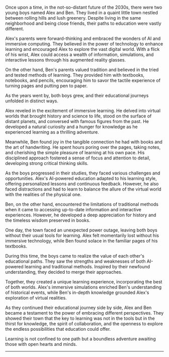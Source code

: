 <!--t Learning is a Boundless Adventure t-->
<!--d Once upon a time, in the not-so-distant future of the 2030s, there were two young boys named Alex and Ben. They lived in a quaint little town nestled between rolling hills and lush greenery. Despite living in the same neighborhood and being close friends, their paths to education were vastly d-->
<!--tag Questions,Disciplines,Technology tag-->

Once upon a time, in the not-so-distant future of the 2030s, there were two young boys named Alex and Ben. They lived in a quaint little town nestled between rolling hills and lush greenery. Despite living in the same neighborhood and being close friends, their paths to education were vastly different.

Alex's parents were forward-thinking and embraced the wonders of AI and immersive computing. They believed in the power of technology to enhance learning and encouraged Alex to explore the vast digital world. With a flick of his wrist, Alex could access a wealth of information, simulations, and interactive lessons through his augmented reality glasses.

On the other hand, Ben's parents valued tradition and believed in the tried and tested methods of learning. They provided him with textbooks, notebooks, and pencils, encouraging him to savor the tactile experience of turning pages and putting pen to paper.

As the years went by, both boys grew, and their educational journeys unfolded in distinct ways.

Alex reveled in the excitement of immersive learning. He delved into virtual worlds that brought history and science to life, stood on the surface of distant planets, and conversed with famous figures from the past. He developed a natural curiosity and a hunger for knowledge as he experienced learning as a thrilling adventure.

Meanwhile, Ben found joy in the tangible connection he had with books and the art of handwriting. He spent hours poring over the pages, taking notes, and cherishing the simple pleasure of learning at his own pace. His disciplined approach fostered a sense of focus and attention to detail, developing strong critical thinking skills.

As the boys progressed in their studies, they faced various challenges and opportunities. Alex's AI-powered education adapted to his learning style, offering personalized lessons and continuous feedback. However, he also faced distractions and had to learn to balance the allure of the virtual world with the realities of the physical one.

Ben, on the other hand, encountered the limitations of traditional methods when it came to accessing up-to-date information and interactive experiences. However, he developed a deep appreciation for history and the timeless wisdom preserved in books.

One day, the town faced an unexpected power outage, leaving both boys without their usual tools for learning. Alex felt momentarily lost without his immersive technology, while Ben found solace in the familiar pages of his textbooks.

During this time, the boys came to realize the value of each other's educational paths. They saw the strengths and weaknesses of both AI-powered learning and traditional methods. Inspired by their newfound understanding, they decided to merge their approaches.

Together, they created a unique learning experience, incorporating the best of both worlds. Alex's immersive simulations enriched Ben's understanding of historical events, while Ben's in-depth knowledge grounded Alex's exploration of virtual realities.

As they continued their educational journey side by side, Alex and Ben became a testament to the power of embracing different perspectives. They showed their town that the key to learning was not in the tools but in the thirst for knowledge, the spirit of collaboration, and the openness to explore the endless possibilities that education could offer.

Learning is not confined to one path but a boundless adventure awaiting those with open hearts and minds.

---